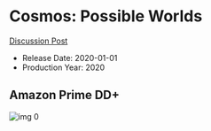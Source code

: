 # Cosmos: Possible Worlds

[Discussion Post](https://www.avsforum.com/threads/bass-eq-for-filtered-movies.2995212/post-59472392)

* Release Date: 2020-01-01
* Production Year: 2020

## Amazon Prime DD+

![img 0](https://i.imgur.com/GONeM9C.jpg)

